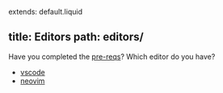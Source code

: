 extends: default.liquid

title: Editors
path: editors/
---

Have you completed the [pre-reqs](/pre-reqs/)?
Which editor do you have?

- [vscode](/vscode/index.html)
- [neovim](/neovim/index.html)

